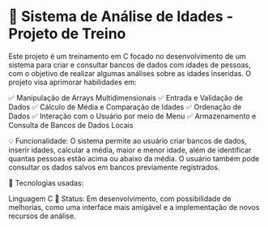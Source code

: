 # 📌 Sistema de Análise de Idades - Projeto de Treino

Este projeto é um treinamento em C focado no desenvolvimento de um sistema para criar e consultar bancos de dados com idades de pessoas, com o objetivo de realizar algumas análises sobre as idades inseridas. O projeto visa aprimorar habilidades em:

✅ Manipulação de Arrays Multidimensionais
✅ Entrada e Validação de Dados
✅ Cálculo de Média e Comparação de Idades
✅ Ordenação de Dados
✅ Interação com o Usuário por meio de Menu
✅ Armazenamento e Consulta de Bancos de Dados Locais

💡 Funcionalidade: O sistema permite ao usuário criar bancos de dados, inserir idades, calcular a média, maior e menor idade, além de identificar quantas pessoas estão acima ou abaixo da média. O usuário também pode consultar os dados salvos em bancos previamente registrados.

🚀 Tecnologias usadas:

Linguagem C
🔧 Status: Em desenvolvimento, com possibilidade de melhorias, como uma interface mais amigável e a implementação de novos recursos de análise.
